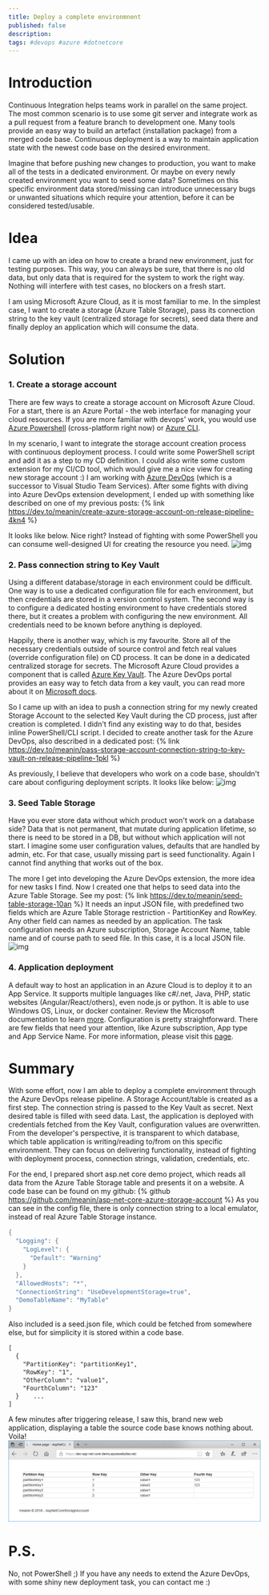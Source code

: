 ```yaml
---
title: Deploy a complete environmnent
published: false
description: 
tags: #devops #azure #dotnetcore
---
```


# Introduction

Continuous Integration helps teams work in parallel on the same project. The most common scenario is to use some git server and integrate work as a pull request from a feature branch to development one. Many tools provide an easy way to build an artefact (installation package) from a merged code base. Continuous deployment is a way to maintain application state with the newest code base on the desired environment.

Imagine that before pushing new changes to production, you want to make all of the tests in a dedicated environment. Or maybe on every newly created environment you want to seed some data? Sometimes on this specific environment data stored/missing can introduce unnecessary bugs or unwanted situations which require your attention, before it can be considered tested/usable.

# Idea

I came up with an idea on how to create a brand new environment, just for testing purposes. This way, you can always be sure, that there is no old data, but only data that is required for the system to work the right way. Nothing will interfere with test cases, no blockers on a fresh start. 

I am using Microsoft Azure Cloud, as it is most familiar to me. In the simplest case, I want to create a storage (Azure Table Storage), pass its connection string to the key vault (centralized storage for secrets), seed data there and finally deploy an application which will consume the data.

# Solution

### 1. Create a storage account
There are few ways to create a storage account on Microsoft Azure Cloud. For a start, there is an Azure Portal - the web interface for managing your cloud resources. If you are more familiar with devops' work, you would use [Azure Powershell](https://docs.microsoft.com/en-us/powershell/azure/overview?view=azurermps-6.12.0) (cross-platform right now) or [Azure CLI](https://docs.microsoft.com/en-us/cli/azure/?view=azure-cli-latest).

In my scenario, I want to integrate the storage account creation process with continuous deployment process. I could write some PowerShell script and add it as a step to my CD definition. I could also write some custom extension for my CI/CD tool, which would give me a nice view for creating new storage account :) I am working with [Azure DevOps](https://azure.microsoft.com/en-us/services/devops/) (which is a successor to Visual Studio Team Services). After some fights with diving into Azure DevOps extension development, I ended up with something like described on one of my previous posts:
{% link https://dev.to/meanin/create-azure-storage-account-on-release-pipeline-4kn4 %}

It looks like below. Nice right? Instead of fighting with some PowerShell you can consume well-designed UI for creating the resource you need.
![img](https://raw.githubusercontent.com/meanin/vsts-tasks/master/screenshots/createstorageaccount.png)

### 2. Pass connection string to Key Vault
Using a different database/storage in each environment could be difficult. One way is to use a dedicated configuration file for each environment, but then credentials are stored in a version control system. The second way is to configure a dedicated hosting environment to have credentials stored there, but it creates a problem with configuring the new environment. All credentials need to be known before anything is deployed.

Happily, there is another way, which is my favourite. Store all of the necessary credentials outside of source control and fetch real values (override configuration file) on CD process. It can be done in a dedicated centralized storage for secrets. The Microsoft Azure Cloud provides a component that is called [Azure Key Vault](https://docs.microsoft.com/en-us/azure/key-vault/key-vault-overview). The Azure DevOps portal provides an easy way to fetch data from a key vault, you can read more about it on [Microsoft docs](https://docs.microsoft.com/en-us/azure/devops/pipelines/library/variable-groups?view=vsts&tabs=yaml).

So I came up with an idea to push a connection string for my newly created Storage Account to the selected Key Vault during the CD process, just after creation is completed. I didn't find any existing way to do that, besides inline PowerShell/CLI script. I decided to create another task for the Azure DevOps, also described in a dedicated post:
{% link https://dev.to/meanin/pass-storage-account-connection-string-to-key-vault-on-release-pipeline-1pkl %}

As previously, I believe that developers who work on a code base, shouldn't care about configuring deployment scripts. It looks like below:
![img](https://raw.githubusercontent.com/meanin/vsts-tasks/master/screenshots/connectionstringtokeyvault.png)

### 3. Seed Table Storage
Have you ever store data without which product won't work on a database side? Data that is not permanent, that mutate during application lifetime, so there is need to be stored in a DB, but without which application will not start. I imagine some user configuration values, defaults that are handled by admin, etc. For that case, usually missing part is seed functionality. Again I cannot find anything that works out of the box. 

The more I get into developing the Azure DevOps extension, the more idea for new tasks I find. Now I created one that helps to seed data into the Azure Table Storage. See my post:
{% link https://dev.to/meanin/seed-table-storage-10an %}
It needs an input JSON file, with predefined two fields which are Azure Table Storage restriction - PartitionKey and RowKey. Any other field can names as needed by an application. The task configuration needs an Azure subscription, Storage Account Name, table name and of course path to seed file. In this case, it is a local JSON file.
![img](https://raw.githubusercontent.com/meanin/vsts-tasks/master/screenshots/seedtablestorage.png)

### 4. Application deployment
A default way to host an application in an Azure Cloud is to deploy it to an App Service. It supports multiple languages like c#/.net, Java, PHP, static websites (Angular/React/others), even node.js or python. It is able to use Windows OS, Linux, or docker container. Review the Microsoft documentation to learn [more](https://docs.microsoft.com/en-us/azure/app-service/app-service-web-overview). Configuration is pretty straightforward. There are few fields that need your attention, like Azure subscription, App type and App Service Name. For more information, please visit this [page](https://docs.microsoft.com/en-us/azure/devops/pipelines/targets/webapp?toc=/azure/devops/deploy-azure/toc.json&bc=/azure/devops/deploy-azure/breadcrumb/toc.json&view=vsts).

# Summary
With some effort, now I am able to deploy a complete environment through the Azure DevOps release pipeline. A Storage Account/table is created as a first step. The connection string is passed to the Key Vault as secret. Next desired table is filled with seed data. Last, the application is deployed with credentials fetched from the Key Vault, configuration values are overwritten. From the developer's perspective, it is transparent to which database, which table application is writing/reading to/from on this specific environment. They can focus on delivering functionality, instead of fighting with deployment process, connection strings, validation, credentials, etc. 

For the end, I prepared short asp.net core demo project, which reads all data from the Azure Table Storage table and presents it on a website. A code base can be found on my github:
{% github https://github.com/meanin/asp-net-core-azure-storage-account %}
As you can see in the config file, there is only connection string to a local emulator, instead of real Azure Table Storage instance.
```C#
{
  "Logging": {
    "LogLevel": {
      "Default": "Warning"
    }
  },
  "AllowedHosts": "*",
  "ConnectionString": "UseDevelopmentStorage=true",
  "DemoTableName": "MyTable"
}
```
Also included is a seed.json file, which could be fetched from somewhere else, but for simplicity it is stored within a code base.
```
[
  {
    "PartitionKey": "partitionKey1",
    "RowKey": "1",
    "OtherColumn": "value1",
    "FourthColumn": "123"
  }    ...
]
```
A few minutes after triggering release, I saw this, brand new web application, displaying a table the source code base knows nothing about. Voila!
![img](img/2018-mm-dd-deploy-complete-environment/deployed-application.png)

# P.S.
No, not PowerShell ;) If you have any needs to extend the Azure DevOps, with some shiny new deployment task, you can contact me :)